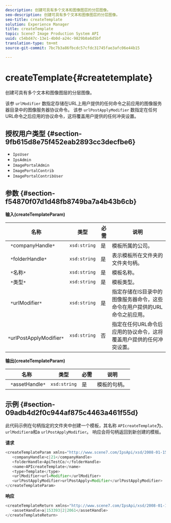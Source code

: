```yaml
---
description: 创建可具有多个文本和图像图层的分层图像。
seo-description: 创建可具有多个文本和图像图层的分层图像。
seo-title: createTemplate
solution: Experience Manager
title: createTemplate
topic: Scene7 Image Production System API
uuid: c54bd47c-13e1-4b0d-a24c-9829b0a6d5bf
translation-type: tm+mt
source-git-commit: 7bc7b3a86fbcdc57cfdc31745fae3afc06e44b15

---
```



# createTemplate{#createtemplate}

创建可具有多个文本和图像图层的分层图像。

该参 `urlModifier` 数指定存储在URL上用户提供的任何命令之前应用的图像服务器目录中的图像服务器协议命令。 该参 `urlPostApplyModifier` 数指定在任何URL命令之后应用的协议命令，这将覆盖用户提供的任何冲突设置。

## 授权用户类型 {#section-9fb615d8e75f452eab2893cc3decfbe6}

* `IpsUser`
* `IpsAdmin`
* `ImagePortalAdmin`
* `ImagePortalContrib`
* `ImagePortalContribUser`

## 参数 {#section-f54870f07d1d48fb8749ba7a4b43b6cb}

**输入(createTemplateParam)**

| 名称 | 类型 | 必需 | 说明 |
|---|---|---|---|
| ` *`companyHandle`*` | `xsd:string` | 是 | 模板所属的公司。 |
| ` *`folderHandle`*` | `xsd:string` | 是 | 表示模板所在文件夹的文件夹句柄。 |
| ` *`名称`*` | `xsd:string` | 是 | 模板名称。 |
| ` *`类型`*` | `xsd:string` | 是 | 模板类型。 |
| ` *`urlModifier`*` | `xsd:string` | 是 | 指定存储在IS目录中的图像服务器命令，这些命令在用户提供的URL命令之前应用。 |
| ` *`urlPostApplyModifier`*` | `xsd:string` | 否 | 指定在任何URL命令后应用的协议命令，这将覆盖用户提供的任何冲突设置。 |

**输出(createTemplateParam)**

| 名称 | 类型 | 必需 | 说明 |
|---|---|---|---|
| ` *`assetHandle`*` | `xsd:string` | 是 | 模板的句柄。 |

## 示例 {#section-09adb4d2f0c944af875c4463a461f55d}

此代码示例在句柄指定的文件夹中创建一个模板，其名称 `APIcreateTemplate`为、 `urlModifier`a和a `urlPostApplyModifier`。 响应会将句柄返回到新创建的模板。

**请求**

```java
<createTemplateParam xmlns="http://www.scene7.com/IpsApi/xsd/2008-01-15">
   <companyHandle>c|21</companyHandle>
   <folderHandle>ApiTestCo/</folderHandle>
   <name>APIcreateTemplate</name>
   <type>Template</type>
   <urlModifier>url=Modifier</urlModifier>
   <urlPostApplyModifier>urlPostApply=Modifier</urlPostApplyModifier>
</createTemplateParam>
```

**响应**

```java
<createTemplateReturn xmlns="http://www.scene7.com/IpsApi/xsd/2008-01-15">
   <assetHandle>a|153393|2|2061</assetHandle>
</createTemplateReturn>
```

